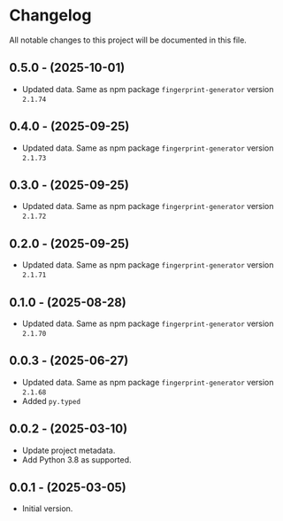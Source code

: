 # Changelog

All notable changes to this project will be documented in this file.

## 0.5.0 - (2025-10-01)

- Updated data. Same as npm package `fingerprint-generator` version `2.1.74`

## 0.4.0 - (2025-09-25)

- Updated data. Same as npm package `fingerprint-generator` version `2.1.73`

## 0.3.0 - (2025-09-25)

- Updated data. Same as npm package `fingerprint-generator` version `2.1.72`

## 0.2.0 - (2025-09-25)

- Updated data. Same as npm package `fingerprint-generator` version `2.1.71`

## 0.1.0 - (2025-08-28)

- Updated data. Same as npm package `fingerprint-generator` version `2.1.70`

## 0.0.3 - (2025-06-27)

- Updated data. Same as npm package `fingerprint-generator` version `2.1.68`
- Added `py.typed`

## 0.0.2 - (2025-03-10)

- Update project metadata.
- Add Python 3.8 as supported.

## 0.0.1 - (2025-03-05)

- Initial version.
